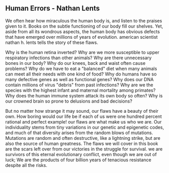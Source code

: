 ## Human Errors - Nathan Lents

We often hear how miraculous the human body is, and listen to the praises given to it. Books on the subtle functioning of our body fill our shelves. Yet, aside from all its wondrous aspects, the human body has obvious defects that have emerged over millions of years of evolution. american scientist nathan h. lents tells the story of these flaws.

Why is the human retina inverted? Why are we more susceptible to upper respiratory infections than other animals? Why are there unnecessary bones in our body? Why do our knees, back and waist often cause problems? Why do we have to eat a "balanced" diet when many animals can meet all their needs with one kind of food? Why do humans have so many defective genes as well as functional genes? Why does our DNA contain millions of virus "debris" from past infections? Why are we the species with the highest infant and maternal mortality among primates? Why does the human immune system attack its own body so often? Why is our crowned brain so prone to delusions and bad decisions?

But no matter how strange it may sound, our flaws have a beauty of their own. How boring would our life be if each of us were one hundred percent rational and perfect example! our flaws are what make us who we are. Our individuality stems from tiny variations in our genetic and epigenetic codes, and much of that diversity arises from the random blows of mutations. Mutations are random and often destructive, like a lightning strike, but are also the source of human greatness. The flaws we will cover in this book are the scars left over from our victories in the struggle for survival. we are survivors of this eternal evolutionary conflict, even though we are out of luck; We are the products of four billion years of tenacious resistance despite all the risks.